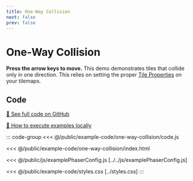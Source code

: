 ```yaml
---
title: One-Way Collision
next: false
prev: false
---
```


<script setup>
import ExampleFrame from '../../components/ExampleFrame.vue';
</script>

# One-Way Collision

**Press the arrow keys to move.** This demo demonstrates tiles that collide only in one direction. This relies on setting the proper [Tile Properties](../../p/tile-properties/index.html) on your tilemaps.

<ExampleFrame :src="'../../example-code/one-way-collision/index.html'" />

## Code

[:link: See full code on GitHub](https://github.com/Annoraaq/grid-engine/tree/master/docs/public/example-code/one-way-collision)

[:open_book: How to execute examples locally](https://annoraaq.github.io/grid-engine/usage/execute-examples-locally/index.html)

::: code-group
<<< @/public/example-code/one-way-collision/code.js

<<< @/public/example-code/one-way-collision/index.html

<<< @/public/js/examplePhaserConfig.js [../../js/examplePhaserConfig.js]

<<< @/public/example-code/styles.css [../styles.css]
:::
